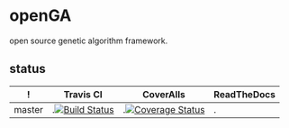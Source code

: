 # openGA

open source genetic algorithm framework.

## status

! | Travis CI | CoverAlls | ReadTheDocs
--|--|--|--
master |.[![Build Status](https://app.travis-ci.com/neal-nie/openGA.svg?branch=master)](https://app.travis-ci.com/neal-nie/openGA) |.[![Coverage Status](https://coveralls.io/repos/github/neal-nie/openGA/badge.svg?branch=master)](https://coveralls.io/github/neal-nie/openGA?branch=master)|.|
